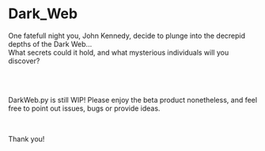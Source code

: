 # Dark_Web

One fatefull night you, John Kennedy, decide to plunge into the decrepid depths of the Dark Web... <br />
What secrets could it hold, and what mysterious individuals will you discover?

<br />
<br />

DarkWeb.py is still WIP! Please enjoy the beta product nonetheless, and feel free to point out issues, bugs or provide ideas. 

<br />

Thank you!

